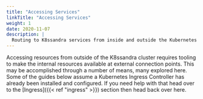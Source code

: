 ```yaml
---
title: "Accessing Services"
linkTitle: "Accessing Services"
weight: 1
date: 2020-11-07
description: |
  Routing to K8ssandra services from inside and outside the Kubernetes cluster.
---
```


Accessing resources from outside of the K8ssandra cluster requires tooling to make the internal resources available at external connection points. This may be accomplished through a number of means, many explored here. Some of the guides below assume a Kubernetes Ingress Controller has already been installed and configured. If you need help with that head over to the [Ingress]({{< ref "ingress" >}}) section then head back over here.
